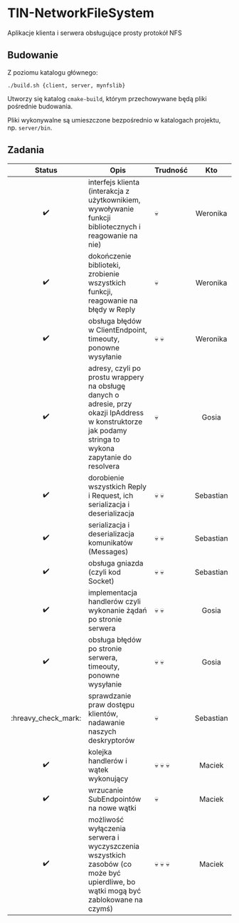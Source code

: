# TIN-NetworkFileSystem

Aplikacje klienta i serwera obsługujące prosty protokół NFS

## Budowanie

Z poziomu katalogu głównego:

```
./build.sh {client, server, mynfslib}
```

Utworzy się katalog ```cmake-build```, którym przechowywane będą pliki pośrednie budowania.

Pliki wykonywalne są umieszczone bezpośrednio w katalogach projektu, np. ```server/bin```.

## Zadania

| Status | Opis | Trudność | Kto |
|:------:|------|----------|:---:|
| :heavy_check_mark: | interfejs klienta (interakcja z użytkownikiem, wywoływanie funkcji bibliotecznych i reagowanie na nie) | :skull: | Weronika |
| :heavy_check_mark: | dokończenie biblioteki, zrobienie wszystkich funkcji, reagowanie na błędy w Reply | :skull: | Weronika |
| :heavy_check_mark: | obsługa błędów w ClientEndpoint, timeouty, ponowne wysyłanie | :skull: :skull: | Weronika |
| :heavy_check_mark: | adresy, czyli po prostu wrappery na obsługę danych o adresie, przy okazji IpAddress w konstruktorze jak podamy stringa to wykona zapytanie do resolvera | :skull: | Gosia |
| :heavy_check_mark: | dorobienie wszystkich Reply i Request, ich serializacja i deserializacja | :skull: :skull: | Sebastian |
| :heavy_check_mark: | serializacja i deserializacja komunikatów (Messages) | :skull: :skull: | Sebastian |
| :heavy_check_mark: | obsługa gniazda (czyli kod Socket) | :skull: :skull: | Sebastian |
| :heavy_check_mark: | implementacja handlerów czyli wykonanie żądań po stronie serwera | :skull: :skull: | Gosia |
| :heavy_check_mark: | obsługa błędów po stronie serwera, timeouty, ponowne wysyłanie | :skull: :skull: | Gosia |
| :hreavy_check_mark: | sprawdzanie praw dostępu klientów, nadawanie naszych deskryptorów | :skull: | Sebastian |
| :heavy_check_mark: | kolejka handlerów i wątek wykonujący | :skull: :skull: :skull: | Maciek |
| :heavy_check_mark: | wrzucanie SubEndpointów na nowe wątki | :skull: | Maciek |
| :heavy_check_mark: | możliwość wyłączenia serwera i wyczyszczenia wszystkich zasobów (co może być upierdliwe, bo wątki mogą być zablokowane na czymś) | :skull: :skull: :skull: | Maciek |
